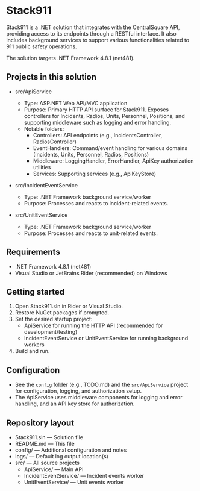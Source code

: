 ﻿# Stack911

Stack911 is a .NET solution that integrates with the CentralSquare API, providing access to its endpoints through a RESTful interface. It also includes background services to support various functionalities related to 911 public safety operations.

The solution targets .NET Framework 4.8.1 (net481).

## Projects in this solution

- src/ApiService
  - Type: ASP.NET Web API/MVC application
  - Purpose: Primary HTTP API surface for Stack911. Exposes controllers for Incidents, Radios, Units, Personnel, Positions, and supporting middleware such as logging and error handling.
  - Notable folders:
    - Controllers: API endpoints (e.g., IncidentsController, RadiosController)
    - EventHandlers: Command/event handling for various domains (Incidents, Units, Personnel, Radios, Positions)
    - Middleware: LoggingHandler, ErrorHandler, ApiKey authorization utilities
    - Services: Supporting services (e.g., ApiKeyStore)

- src/IncidentEventService
  - Type: .NET Framework background service/worker
  - Purpose: Processes and reacts to incident-related events.

- src/UnitEventService
  - Type: .NET Framework background service/worker
  - Purpose: Processes and reacts to unit-related events.

## Requirements

- .NET Framework 4.8.1 (net481)
- Visual Studio or JetBrains Rider (recommended) on Windows

## Getting started

1. Open Stack911.sln in Rider or Visual Studio.
2. Restore NuGet packages if prompted.
3. Set the desired startup project:
   - ApiService for running the HTTP API (recommended for development/testing)
   - IncidentEventService or UnitEventService for running background workers
4. Build and run.

## Configuration

- See the `config` folder (e.g., TODO.md) and the `src/ApiService` project for configuration, logging, and authorization setup.
- The ApiService uses middleware components for logging and error handling, and an API key store for authorization.

## Repository layout

- Stack911.sln — Solution file
- README.md — This file
- config/ — Additional configuration and notes
- logs/ — Default log output location(s)
- src/ — All source projects
  - ApiService/ — Main API
  - IncidentEventService/ — Incident events worker
  - UnitEventService/ — Unit events worker
